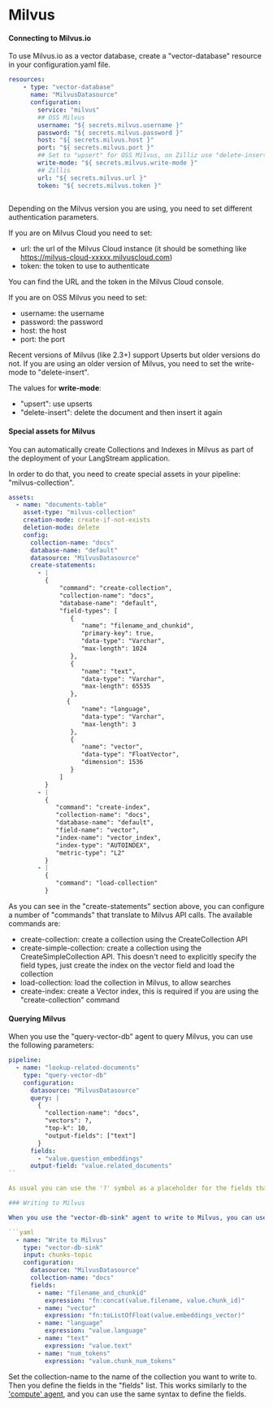 # Milvus

#### Connecting to Milvus.io

To use Milvus.io as a vector database, create a "vector-database" resource in your configuration.yaml file.

```yaml
resources:
    - type: "vector-database"
      name: "MilvusDatasource"
      configuration:
        service: "milvus"
        ## OSS Milvus
        username: "${ secrets.milvus.username }"
        password: "${ secrets.milvus.password }"
        host: "${ secrets.milvus.host }"
        port: "${ secrets.milvus.port }"
        ## Set to "upsert" for OSS Milvus, on Zilliz use "delete-insert"
        write-mode: "${ secrets.milvus.write-mode }"
        ## Zillis
        url: "${ secrets.milvus.url }"
        token: "${ secrets.milvus.token }"
      
```

Depending on the Milvus version you are using, you need to set different authentication parameters.

If you are on Milvus Cloud you need to set:

* url: the url of the Milvus Cloud instance (it should be something like https://milvus-cloud-xxxxx.milvuscloud.com)
* token: the token to use to authenticate

You can find the URL and the token in the Milvus Cloud console.

If you are on OSS Milvus you need to set:

* username: the username
* password: the password
* host: the host
* port: the port

Recent versions of Milvus (like 2.3+) support Upserts but older versions do not. If you are using an older version of Milvus, you need to set the write-mode to "delete-insert".

The values for **write-mode**:

* "upsert": use upserts
* "delete-insert": delete the document and then insert it again

#### Special assets for Milvus

You can automatically create Collections and Indexes in Milvus as part of the deployment of your LangStream application.

In order to do that, you need to create special assets in your pipeline: "milvus-collection".

```yaml
assets:
  - name: "documents-table"
    asset-type: "milvus-collection"
    creation-mode: create-if-not-exists
    deletion-mode: delete
    config:
      collection-name: "docs"
      database-name: "default"
      datasource: "MilvusDatasource"
      create-statements:
        - |
          {
              "command": "create-collection",
              "collection-name": "docs",
              "database-name": "default",
              "field-types": [
                 {
                    "name": "filename_and_chunkid",
                    "primary-key": true,
                    "data-type": "Varchar",
                    "max-length": 1024
                 },                
                 {
                    "name": "text",
                    "data-type": "Varchar",
                    "max-length": 65535
                 },
                {
                    "name": "language",
                    "data-type": "Varchar",
                    "max-length": 3
                 },
                 {
                    "name": "vector",
                    "data-type": "FloatVector",
                    "dimension": 1536
                 }
              ]
          }
        - |
          {
             "command": "create-index",
             "collection-name": "docs",
             "database-name": "default",
             "field-name": "vector",
             "index-name": "vector_index",
             "index-type": "AUTOINDEX",
             "metric-type": "L2"
          }
        - |
          {
             "command": "load-collection"
          }
```

As you can see in the "create-statements" section above, you can configure a number of "commands" that translate to Milvus API calls. The available commands are:

* create-collection: create a collection using the CreateCollection API
* create-simple-collection: create a collection using the CreateSimpleCollection API. This doesn't need to explicitly specify the field types, just create the index on the vector field and load the collection
* load-collection: load the collection in Milvus, to allow searches
* create-index: create a Vector index, this is required if you are using the "create-collection" command

#### Querying Milvus

When you use the "query-vector-db" agent to query Milvus, you can use the following parameters:

````yaml
pipeline:
  - name: "lookup-related-documents"
    type: "query-vector-db"
    configuration:
      datasource: "MilvusDatasource"
      query: |
        {
          "collection-name": "docs",
          "vectors": ?,
          "top-k": 10,
          "output-fields": ["text"]
        }
      fields:
        - "value.question_embeddings"
      output-field: "value.related_documents"
``

As usual you can use the '?' symbol as a placeholder for the fields that you specify in the "fields" section.

### Writing to Milvus

When you use the "vector-db-sink" agent to write to Milvus, you can use the following parameters:

```yaml
  - name: "Write to Milvus"
    type: "vector-db-sink"
    input: chunks-topic
    configuration:
      datasource: "MilvusDatasource"
      collection-name: "docs"
      fields:
        - name: "filename_and_chunkid"
          expression: "fn:concat(value.filename, value.chunk_id)"
        - name: "vector"
          expression: "fn:toListOfFloat(value.embeddings_vector)"
        - name: "language"
          expression: "value.language"
        - name: "text"
          expression: "value.text"
        - name: "num_tokens"
          expression: "value.chunk_num_tokens"
````

Set the collection-name to the name of the collection you want to write to. Then you define the fields in the "fields" list. This works similarly to the ['compute' agent](broken-reference), and you can use the same syntax to define the fields.
